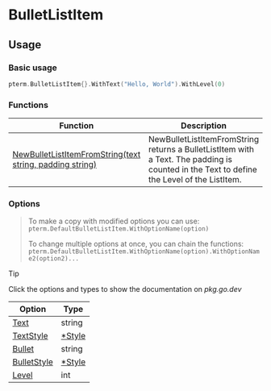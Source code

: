 # BulletListItem

<!-- 
Replace all of the following strings with the current printer.
        bulletlistitem BulletListItem BulletListItemPrinter DefaultBulletListItem
-->

## Usage

### Basic usage

```go
pterm.BulletListItem{}.WithText("Hello, World").WithLevel(0)
```

### Functions

|Function|Description|
|--------|-----------|
|[NewBulletListItemFromString(text string, padding string)](https://pkg.go.dev/github.com/x0f5c3/pterm#TemplatePrinter.NewBulletListItemFromString)|NewBulletListItemFromString returns a BulletListItem with a Text. The padding is counted in the Text to define the Level of the ListItem.|

### Options

> To make a copy with modified options you can use:
> `pterm.DefaultBulletListItem.WithOptionName(option)`
>
> To change multiple options at once, you can chain the functions:
> `pterm.DefaultBulletListItem.WithOptionName(option).WithOptionName2(option2)...`

> [!TIP]
> Click the options and types to show the documentation on _pkg.go.dev_

|Option|Type|
|------|----|
|[Text](https://pkg.go.dev/github.com/x0f5c3/pterm#BulletListItemPrinter.WithText)|string|
|[TextStyle](https://pkg.go.dev/github.com/x0f5c3/pterm#BulletListItemPrinter.WithTextStyle)|[*Style](https://pkg.go.dev/github.com/x0f5c3/pterm#Style)|
|[Bullet](https://pkg.go.dev/github.com/x0f5c3/pterm#BulletListItemPrinter.WithBullet)|string|
|[BulletStyle](https://pkg.go.dev/github.com/x0f5c3/pterm#BulletListItemPrinter.WithBulletStyle)|[*Style](https://pkg.go.dev/github.com/x0f5c3/pterm#Style)|
|[Level](https://pkg.go.dev/github.com/x0f5c3/pterm#BulletListItemPrinter.WithLevel)|int|
